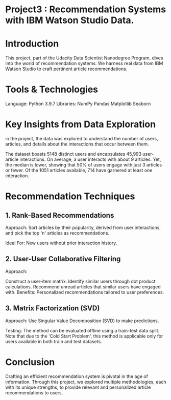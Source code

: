 # Project3 : Recommendation Systems with IBM Watson Studio Data.
# Introduction
This project, part of the Udacity Data Scientist Nanodegree Program, dives into the world of recommendation systems. We harness real data from IBM Watson Studio to craft pertinent article recommendations.

# Tools & Technologies
Language: Python 3.9.7
Libraries:
NumPy
Pandas
Matplotlib
Seaborn
# Key Insights from Data Exploration
in the project, the data was explored to understand the number of users, articles, and details about the interactions that occur between them.

The dataset boasts 5148 distinct users and encapsulates 45,993 user-article interactions.
On average, a user interacts with about 9 articles. Yet, the median is lower, showing that 50% of users engage with just 3 articles or fewer.
Of the 1051 articles available, 714 have garnered at least one interaction.
#  Recommendation Techniques
##          1. Rank-Based Recommendations
Approach: Sort articles by their popularity, derived from user interactions, and pick the top 'n' articles as recommendations.

Ideal For: New users without prior interaction history.

##          2. User-User Collaborative Filtering
Approach:

Construct a user-item matrix.
Identify similar users through dot product calculations.
Recommend unread articles that similar users have engaged with.
Benefits: Personalized recommendations tailored to user preferences.

##          3. Matrix Factorization (SVD)
Approach: Use Singular Value Decomposition (SVD) to make predictions.

Testing: The method can be evaluated offline using a train-test data split. Note that due to the 'Cold Start Problem', this method is applicable only for users available in both train and test datasets.

# Conclusion
Crafting an efficient recommendation system is pivotal in the age of information. Through this project, we explored multiple methodologies, each with its unique strengths, to provide relevant and personalized article recommendations to users.
